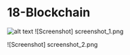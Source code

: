 # 18-Blockchain


![alt text](https://github.com/nhassan27/18-Blockchain/screenshot_1.png)
![Screenshot] screenshot_1.png



![Screenshot] screenshot_2.png
